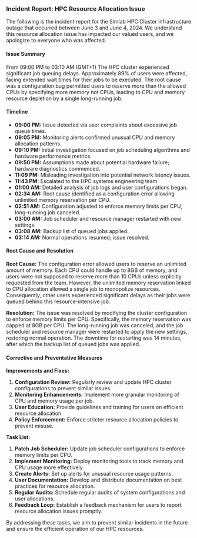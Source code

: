 ### Incident Report: HPC Resource Allocation Issue

The following is the incident report for the Simlab HPC Cluster infrastructure outage that occurred between June 3 and June 4, 2024. We understand this resource allocation issue has impacted our valued users, and we apologize to everyone who was affected.

#### Issue Summary

From 09:00 PM to 03:10 AM (GMT+1) The HPC cluster experienced significant job queuing delays. Approximately 89% of users were affected, facing extended wait times for their jobs to be executed. The root cause was a configuration bug permitted users to reserve more than the allowed CPUs by specifying more memory not CPUs, leading to CPU and memory resource depletion by a single long-running job.

#### Timeline

- **09:00 PM:** Issue detected via user complaints about excessive job queue times.
- **09:05 PM:** Monitoring alerts confirmed unusual CPU and memory allocation patterns.
- **09:10 PM:** Initial investigation focused on job scheduling algorithms and hardware performance metrics.
- **09:50 PM:** Assumptions made about potential hardware failure; hardware diagnostics commenced.
- **11:09 PM:** Misleading investigation into potential network latency issues.
- **11:43 PM:** Escalated to the HPC systems engineering team.
- **01:00 AM:** Detailed analysis of job logs and user configurations began.
- **02:34 AM:** Root cause identified as a configuration error allowing unlimited memory reservation per CPU.
- **02:51 AM:** Configuration adjusted to enforce memory limits per CPU, long-running job canceled.
- **03:00 AM:** Job scheduler and resource manager restarted with new settings.
- **03:08 AM:** Backup list of queued jobs applied.
- **03:14 AM:** Normal operations resumed; issue resolved.

#### Root Cause and Resolution

**Root Cause:** The configuration error allowed users to reserve an unlimited amount of memory. Each CPU could handle up to 8GB of memory, and users were not supposed to reserve more than 10 CPUs unless explicitly requested from the team. However, the unlimited memory reservation linked to CPU allocation allowed a single job to monopolize resources. Consequently, other users experienced significant delays as their jobs were queued behind this resource-intensive job.

**Resolution:** The issue was resolved by modifying the cluster configuration to enforce memory limits per CPU. Specifically, the memory reservation was capped at 8GB per CPU. The long-running job was canceled, and the job scheduler and resource manager were restarted to apply the new settings, restoring normal operation. The downtime for restarting was 14 minutes, after which the backup list of queued jobs was applied.

#### Corrective and Preventative Measures

**Improvements and Fixes:**

1. **Configuration Review:** Regularly review and update HPC cluster configurations to prevent similar issues.
2. **Monitoring Enhancements:** Implement more granular monitoring of CPU and memory usage per job.
3. **User Education:** Provide guidelines and training for users on efficient resource allocation.
4. **Policy Enforcement:** Enforce stricter resource allocation policies to prevent misuse.

**Task List:**

1. **Patch Job Scheduler:** Update job scheduler configurations to enforce memory limits per CPU.
2. **Implement Monitoring:** Deploy monitoring tools to track memory and CPU usage more effectively.
3. **Create Alerts:** Set up alerts for unusual resource usage patterns.
4. **User Documentation:** Develop and distribute documentation on best practices for resource allocation.
5. **Regular Audits:** Schedule regular audits of system configurations and user allocations.
6. **Feedback Loop:** Establish a feedback mechanism for users to report resource allocation issues promptly.

By addressing these tasks, we aim to prevent similar incidents in the future and ensure the efficient operation of our HPC resources.
